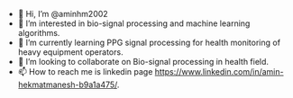 - 👋 Hi, I’m @aminhm2002
- 👀 I’m interested in bio-signal processing and machine learning algorithms.
- 🌱 I’m currently learning PPG signal processing for health monitoring of heavy equipment operators.
- 💞️ I’m looking to collaborate on Bio-signal processing in health field.
- 📫 How to reach me is linkedin page https://www.linkedin.com/in/amin-hekmatmanesh-b9a1a475/.

<!---
aminhm2002/aminhm2002 is a ✨ special ✨ repository because its `README.md` (this file) appears on your GitHub profile.
You can click the Preview link to take a look at your changes.
--->
